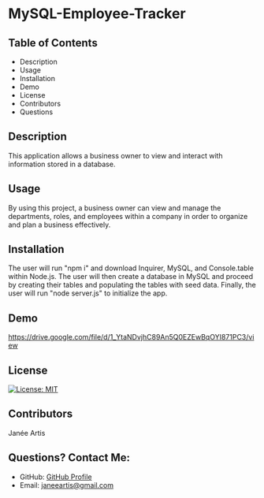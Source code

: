 # MySQL-Employee-Tracker

## Table of Contents
* Description
* Usage
* Installation
* Demo
* License
* Contributors
* Questions
  
  
## Description
This application allows a business owner to view and interact with information stored in a database.
  
## Usage
By using this project, a business owner can view and manage the departments, roles, and employees within a company in order to organize and plan a business effectively.
  
## Installation
The user will run "npm i" and download Inquirer, MySQL, and Console.table within Node.js. The user will then create a database in MySQL and proceed by creating their tables and populating the tables with seed data. Finally, the user will run "node server.js" to initialize the app.

## Demo
https://drive.google.com/file/d/1_YtaNDvjhC89An5Q0EZEwBqOYI871PC3/view
  
## License
[![License: MIT](https://img.shields.io/badge/License-MIT-yellow.svg)](https://opensource.org/licenses/MIT)
  
## Contributors
Janée Artis
  
## Questions? Contact Me:
* GitHub: [GitHub Profile](https://github.com/janeeart)
* Email: janeeartis@gmail.com